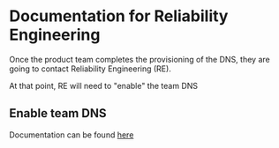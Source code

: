 # Documentation for Reliability Engineering

Once the product team completes the provisioning of the DNS, they are going to contact
Reliability Engineering (RE).

At that point, RE will need to "enable" the team DNS

## Enable team DNS

Documentation can be found [here](https://github.com/alphagov/re-build-systems-dns)



